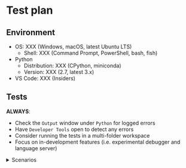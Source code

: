 # Test plan

## Environment

- OS: XXX (Windows, macOS, latest Ubuntu LTS)
  - Shell: XXX (Command Prompt, PowerShell, bash, fish)
- Python
  - Distribution: XXX (CPython, miniconda)
  - Version: XXX (2.7, latest 3.x)
- VS Code: XXX (Insiders)

## Tests

**ALWAYS**:
- Check the `Output` window under `Python` for logged errors
- Have `Developer Tools` open to detect any errors
- Consider running the tests in a multi-folder workspace
- Focus on in-development features (i.e. experimental debugger and language server)

<details>
  <summary>Scenarios</summary>

### [Environment](https://code.visualstudio.com/docs/python/environments)
#### Interpreters

- [ ] Interpreter is [shown in the status bar](https://code.visualstudio.com/docs/python/environments#_choosing-an-environment)
- [ ] An interpreter can be manually specified using the [`Select Interpreter` command](https://code.visualstudio.com/docs/python/environments#_choosing-an-environment)
- [ ] Detected system-installed interpreters
- [ ] Detected an Anaconda installation
- [ ] (Linux/macOS) Detected all interpreters installed w/ [pyenv](https://github.com/pyenv/pyenv) detected
- [ ] [`"python.pythonPath"`](https://code.visualstudio.com/docs/python/environments#_manually-specifying-an-interpreter) triggers an update in the status bar
- [ ] `Run Python File in Terminal`
- [ ] `Run Selection/Line in Python Terminal`
  - [ ] Right-click
  - [ ] Command
  - [ ] `Shift+Enter`

#### Terminal
Sample file:
```python
import requests
request = requests.get("https://drive.google.com/uc?export=download&id=1_9On2-nsBQIw3JiY43sWbrF8EjrqrR4U")
with open("survey2017.zip", "wb") as file:
    file.write(request.content)
import zipfile
with zipfile.ZipFile('survey2017.zip') as zip:
    zip.extractall('survey2017')
import shutil, os
shutil.move('survey2017/survey_results_public.csv','survey2017.csv')
shutil.rmtree('survey2017')
os.remove('survey2017.zip')
```
- [ ] *Shift+Enter* to send selected code in sample file to terminal works

#### Virtual environments

**ALWAYS**:
- Use the latest version of Anaconda
- Realize that `conda` is slow
- Create an environment with a space in their path somewhere as well as upper and lowercase characters
- Make sure that you do not have `python.pythonPath` specified in your `settings.json` when testing automatic detection
- Do note that the `Select Interpreter` drop-down window scrolls

- [ ] Detected a single virtual environment at the top-level of the workspace folder on Mac when when `python` command points to default Mac Python installation or `python` command fails in the terminal.
  - [ ] Appropriate suffix label specified in status bar (e.g. `(venv)`)
- [ ] Detected a single virtual environment at the top-level of the workspace folder on Windows when `python` fails in the terminal.
  - [ ] Appropriate suffix label specified in status bar (e.g. `(venv)`)
- [ ] Detected a single virtual environment at the top-level of the workspace folder
  - [ ] Appropriate suffix label specified in status bar (e.g. `(venv)`)
  - [ ] [`Create Terminal`](https://code.visualstudio.com/docs/python/environments#_activating-an-environment-in-the-terminal) works
    - [ ] Steals focus
    - [ ] `"python.terminal.activateEnvironment": false` deactivates automatically running the activation script in the terminal
  - [ ] After the language server downloads it is able to complete its analysis of the environment w/o requiring a restart
- [ ] Detect multiple virtual environments contained in the directory specified in `"python.venvPath"`
- [ ] Detected all [conda environments created with an interpreter](https://code.visualstudio.com/docs/python/environments#_conda-environments)
  - [ ] Appropriate suffix label specified in status bar (e.g. `(condaenv)`)
  - [ ] Prompted to install Pylint
    - [ ] Asked whether to install using conda or pip
    - [ ] Installs into environment
  - [ ] [`Create Terminal`](https://code.visualstudio.com/docs/python/environments#_activating-an-environment-in-the-terminal) works
    - [ ] `"python.terminal.activateEnvironment": false` deactivates automatically running the activation script in the terminal
  - [ ] After the language server downloads it is able to complete its analysis of the environment w/o requiring a restart
- [ ] (Linux/macOS until [`-m` is supported](https://github.com/Microsoft/vscode-python/issues/978)) Detected the virtual environment created by [pipenv](https://docs.pipenv.org/)
  - [ ] Appropriate suffix label specified in status bar (e.g. `(pipenv)`)
  - [ ] Prompt to install Pylint uses `pipenv install --dev`
  - [ ] [`Create Terminal`](https://code.visualstudio.com/docs/python/environments#_activating-an-environment-in-the-terminal) works
    - [ ] `"python.terminal.activateEnvironment": false` deactivates automatically running the activation script in the terminal
  - [ ] After the language server downloads it is able to complete its analysis of the environment w/o requiring a restart
- [ ] (Linux/macOS) Virtual environments created under `{workspaceFolder}/.direnv/python-{python_version}` are detected (for [direnv](https://direnv.net/) and its [`layout python3`](https://github.com/direnv/direnv/blob/master/stdlib.sh) support)
  - [ ] Appropriate suffix label specified in status bar (e.g. `(venv)`)

#### [Environment files](https://code.visualstudio.com/docs/python/environments#_environment-variable-definitions-file)
Sample files:
```python
# example.py
import os
print('Hello,', os.environ.get('WHO'), '!')
```
```
# .env
WHO=world
PYTHONPATH=some/path/somewhere
SPAM='hello ${WHO}'
````

**ALWAYS**:
- Make sure to use `Reload Window` between tests to reset your environment
- Note that environment files only apply under the debugger and Jedi

- [ ] Environment variables in a `.env` file are exposed when running under the debugger
- [ ] `"python.envFile"` allows for specifying an environment file manually (e.g. Jedi picks up `PYTHONPATH` changes)
- [ ] `envFile` in a `launch.json` configuration works
- [ ] simple variable substitution works

#### [Debugging](https://code.visualstudio.com/docs/python/environments#_python-interpreter-for-debugging)

- [ ] `pythonPath` setting in your `launch.json` overrides your `python.pythonPath` default setting

### [Linting](https://code.visualstudio.com/docs/python/linting)

**ALWAYS**:
- Check under the `Problems` tab to see e.g. if a linter is raising errors

#### Language server

- [ ] LS is downloaded using HTTP (no SSL) when the "http.proxyStrictSSL" setting is false
- [ ] Installing [`requests`](https://pypi.org/project/requests/) in virtual environment is detected
    - [ ] Import of `requests` without package installed is flagged as unresolved
    - [ ] Create a virtual environment
    - [ ] Install `requests` into the virtual environment

#### Pylint/default linting
[Prompting to install Pylint is covered under `Environments` above]

For testing the disablement of the default linting rules for Pylint:
```ini
# pylintrc
[MESSAGES CONTROL]
enable=bad-names
```
```python3
# example.py
foo = 42  # Marked as a blacklisted name.
```
- [ ] Installation via the prompt installs Pylint as appropriate
  - [ ] Uses `--user` for system-install of Python
  - [ ] Installs into a virtual environment environment directly
- [ ] Pylint works
- [ ] `"python.linting.pylintUseMinimalCheckers": false` turns off the default rules w/ no `pylintrc` file present
- [ ] The existence of a `pylintrc` file turns off the default rules

#### Other linters

**Note**:
- You can use the `Run Linting` command to run a newly installed linter
- When the extension installs a new linter, it turns off all other linters

- [ ] flake8 works
  - [ ] `Select linter` lists the linter and installs it if necessary
- [ ] mypy works
  - [ ] `Select linter` lists the linter and installs it if necessary
- [ ] pycodestyle works
  - [ ] `Select linter` lists the linter and installs it if necessary
- [ ] prospector works
  - [ ] `Select linter` lists the linter and installs it if necessary
- [ ] pydocstyle works
  - [ ] `Select linter` lists the linter and installs it if necessary
- [ ] pylama works
  - [ ] `Select linter` lists the linter and installs it if necessary
- [ ] 3 or more linters work simultaneously (make sure you have turned on the linters in your `settings.json`)
  - [ ] `Run Linting` runs all activated linters
  - [ ] `"python.linting.enabled": false` disables all linters
  - [ ] The `Enable Linting` command changes `"python.linting.enabled"`
- [ ] `"python.linting.lintOnSave` works

### [Editing](https://code.visualstudio.com/docs/python/editing)

#### [IntelliSense](https://code.visualstudio.com/docs/python/editing#_autocomplete-and-intellisense)

Please also test for general accuracy on the most "interesting" code you can find.

- [ ] `"python.autoComplete.extraPaths"` works
- [ ] `"python.autocomplete.addBrackets": true` causes auto-completion of functions to append `()`
- [ ]  Auto-completions works

#### [Formatting](https://code.visualstudio.com/docs/python/editing#_formatting)
Sample file:
```python
# There should be _some_ change after running `Format Document`.
import os,sys;
def foo():pass
```

- [ ] Prompted to install a formatter if none installed and `Format Document` is run
  - [ ] Installing `autopep8` works
  - [ ] Installing `black` works
  - [ ] Installing `yapf` works
- [ ] Formatters work with default settings (i.e. `"python.formatting.provider"` is specified but not matching `*Path`or `*Args` settings)
  - [ ] autopep8
  - [ ] black
  - [ ] yapf
- [ ] Formatters work when appropriate `*Path` and `*Args` settings are specified (use absolute paths; use `~` if possible)
  - [ ] autopep8
  - [ ] black
  - [ ] yapf
- [ ] `"editor.formatOnType": true` works and has expected results

#### [Refactoring](https://code.visualstudio.com/docs/python/editing#_refactoring)

- [ ] [`Extract Variable`](https://code.visualstudio.com/docs/python/editing#_extract-variable) works
  - [ ] You are prompted to install `rope` if it is not already available
- [ ] [`Extract method`](https://code.visualstudio.com/docs/python/editing#_extract-method) works
  - [ ] You are prompted to install `rope` if it is not already available
- [ ] [`Sort Imports`](https://code.visualstudio.com/docs/python/editing#_sort-imports) works

### [Debugging](https://code.visualstudio.com/docs/python/debugging)

- [ ] [Configurations](https://code.visualstudio.com/docs/python/debugging#_debugging-specific-app-types) work (see [`package.json`](https://github.com/Microsoft/vscode-python/blob/master/package.json) and the `"configurationSnippets"` section for all of the possible configurations)
- [ ] Running code from start to finish w/ no special debugging options (e.g. no breakpoints)
- [ ] Breakpoint-like things
  - [ ] Breakpoint
    - [ ] Set
    - [ ] Hit
  - [ ] Conditional breakpoint
    - [ ] Expression
      - [ ] Set
      - [ ] Hit
    - [ ] Hit count
      - [ ] Set
      - [ ] Hit
  - [ ] Logpoint
    - [ ] Set
    - [ ] Hit
- [ ] Stepping
  - [ ] Over
  - [ ] Into
  - [ ] Out
- [ ] Can inspect variables
  - [ ] Through hovering over variable in code
  - [ ] `Variables` section of debugger sidebar
- [ ] [Remote debugging](https://code.visualstudio.com/docs/python/debugging#_remote-debugging) works
  - [ ] ... over SSH
  - [ ] ... on other branches
- [ ] [App Engine](https://code.visualstudio.com/docs/python/debugging#_google-app-engine-debugging)

### [Unit testing](https://code.visualstudio.com/docs/python/unit-testing)

#### [`unittest`](https://code.visualstudio.com/docs/python/unit-testing#_unittest-configuration-settings)
```python
import unittest

MODULE_SETUP = False


def setUpModule():
    global MODULE_SETUP
    MODULE_SETUP = True


class PassingSetupTests(unittest.TestCase):
    CLASS_SETUP = False
    METHOD_SETUP = False

    @classmethod
    def setUpClass(cls):
        cls.CLASS_SETUP = True

    def setUp(self):
        self.METHOD_SETUP = True

    def test_setup(self):
        self.assertTrue(MODULE_SETUP)
        self.assertTrue(self.CLASS_SETUP)
        self.assertTrue(self.METHOD_SETUP)


class PassingTests(unittest.TestCase):

    def test_passing(self):
        self.assertEqual(42, 42)

    def test_passing_still(self):
        self.assertEqual("silly walk", "silly walk")


class FailingTests(unittest.TestCase):

    def test_failure(self):
        self.assertEqual(42, -13)

    def test_failure_still(self):
        self.assertEqual("I'm right!", "no, I am!")
```
- [ ] `Run All Unit Tests` triggers the prompt to configure the test runner
- [ ] Tests are discovered (as shown by code lenses on each test)
  - [ ] Code lens for a class runs all tests for that class
  - [ ] Code lens for a method runs just that test
    - [ ] `Run Test` works
    - [ ] `Debug Test` works
    - [ ] Module/suite setup methods are also run (run the `test_setup` method to verify)
- [ ] while debugging tests, an uncaught exception in a test does not
      cause ptvsd to raise SystemExit

#### [`pytest`](https://code.visualstudio.com/docs/python/unit-testing#_pytest-configuration-settings)
```python
def test_passing():
    assert 42 == 42

def test_failure():
    assert 42 == -13
```

- [ ] `Run All Unit Tests` triggers the prompt to configure the test runner
  - [ ] `pytest` gets installed
- [ ] Tests are discovered (as shown by code lenses on each test)
  - [ ] `Run Test` works
  - [ ] `Debug Test` works
- [ ] A `Diagnostic` is shown in the problems pane for each failed/skipped test
  - [ ] The `Diagnostic`s are organized according to the file the test was executed from (not necessarily the file it was defined in)
  - [ ] The appropriate `DiagnosticRelatedInformation` is shown for each `Diagnostic`
  - [ ] The `DiagnosticRelatedInformation` reflects the traceback for the test

#### [`nose`](https://code.visualstudio.com/docs/python/unit-testing#_nose-configuration-settings)
```python
def test_passing():
    assert 42 == 42

def test_failure():
    assert 42 == -13
```

- [ ] `Run All Unit Tests` triggers the prompt to configure the test runner
  - [ ] Nose gets installed
- [ ] Tests are discovered (as shown by code lenses on each test)
  - [ ] `Run Test` works
  - [ ] `Debug Test` works

#### General

- [ ] Code lenses appears
  - [ ] `Run Test` lens works (and status bar updates as appropriate)
  - [ ] `Debug Test` lens works
  - [ ] Appropriate ✔/❌ shown for each test
- [ ] Status bar is functioning
  - [ ] Appropriate test results displayed
  - [ ] `Run All Unit Tests` works
  - [ ] `Discover Unit Tests` works (resets tests result display in status bar)
  - [ ] `Run Unit Test Method ...` works
  - [ ] `View Unit Test Output` works
  - [ ] After having at least one failure, `Run Failed Tests` works
- [ ] `Configure Unit Tests` works
  - [ ] quick pick for framework (and its settings)
  - [ ] selected framework enabled in workspace settings
  - [ ] framework's config added (and old config removed)
  - [ ] other frameworks disabled in workspace settings
- [ ] `Configure Unit Tests` does not close if it loses focus
- [ ] Cancelling configuration does not leave incomplete settings
- [ ] The first `"request": "test"` entry in launch.json is used for running unit tests

### [Data Science](https://code.visualstudio.com/docs/python/jupyter-support)
#### P0 Test Scenarios
- [ ] Start and connect to local Jupyter server
    1. Open the file src/test/datascience/manualTestFiles/manualTestFile.py in VSCode
    1. At the top of the file it will list the things that you need installed in your Python environment
    1. On the first cell click `Run Below`
    1. Interactive Window should open, show connection information, and execute cells
    1. The first thing in the window should have a line like this: `Jupyter Server URI: http://localhost:[port number]/?token=[token value]`
- [ ] Verify basic outputs
    1. Run all the cells in manualTestFile.py
    1. Check to make sure that no outputs have errors
    1. Verify that graphs and progress bars are shown
- [ ] Verify export / import
    1. With the results from `Start and connect to local server` open click the `Export as Jupyter Notebook` button in the Interactive Window
    1. Choose a file location and save the generated .ipynb file
    1. When the prompt comes up in the lower right choose to open the file in the browser
    1. The file should open in the web browser and contain the output from the Interactive Window
    1. In VSCode open up the exported .ipynb file in the editor, when the prompt for `Do you want to import the Jupyter Notebook into Python code?` appears click import
    1. The imported file should match the original python file
- [ ] Verify text entry
    1. In the Interactive Window type in some new code `print('testing')` and submit it to the Interactive Windows
    1. Verify the output from what you added
- [ ] Verify dark and light main themes
    1. Repeat the `Start and connect to local server` and `Verify basic outputs` steps using `Default Dark+` and `Default Light+` themes
- [ ] Verify Variable Explorer
    1. After manualTestFile.py has been run drop down the Variables section at the top of the Interactive Window
    1. In the Variables list there should be an entry for all variables created. These variables might change as more is added to manualTestFile.py.
    1. Check that variables have expected values. They will be truncated for longer items
    1. Sort the list ascending and descending by Type. Also sort the list ascending and descending by Count. Values like (X, Y) use the first X value for Count sort ordering
    1. Check that list, Series, ndarray, and DataFrame types have a button to "Show variable in data viewer" on the right
    1. In the Interactive Window input box add a new variable. Verify that it is added into the Variable Explorer
- [ ] Verify Data Explorer
    1. From the listed types in the Variable explorer open up the Data Viewer by clicking the button or double clicking the row
    1. Inspect the data in the Data Viewer for the expected values
      [ ] Verify Sorting and Filtering
        1. Open up the myDataFrame item
        1. Sort the name column ascending and descending
        1. Sort one of the numerical columns ascending and descending
        1. Click the Filter Rows button
        1. In the name filter box input 'a' to filter to just name with an a in them
        1. In one of the numerical columns input a number 1 - 9 to filter to just that column
    1. Open the myList variable in the explorer
    1. Make sure that you can scroll all the way to the end of the entries

#### P1 Test Scenarios
- [ ] Connect to a `remote` server
    1. Open up a valid python command prompt that can run `jupyter notebook` (a default Anaconda prompt works well)
    1. Run `jupyter notebook` to start up a local Jupyter server
    1. In the command window that launched Jupyter look for the server / token name like so: http://localhost:8888/?token=bf9eae43641cd75015df9104f814b8763ef0e23ffc73720d
    1. Run the command `Python: Select Jupyter server URI` then `Type in the URI to connect to a running jupyter server`
    1. Input the server / token name here
    1. Now run the cells in the manualTestFile.py
    1. Verify that you see the server name in the initial connection message
    1. Verify the outputs of the cells
- [ ] Interactive Window commands
    - [ ] Verify per-cell commands
        1. Expand and collapse the input area of a cell
        1. Use the `X` button to remove a cell
        1. Use the `Goto Code` button to jump to the part of the .py file that submitted the code
    - [ ] Verify top menu commands
        1. Use `X` to delete all cells
        1. Undo the delete action with `Undo`
        1. Redo the delete action with `Redo`
        1. In manualTestFile.py modify the trange command in the progress bar from 100 to 2000. Run the Cell. As the cell is running hit the `Interrupt iPython Kernel` button
        1. The progress bar should be interrupted and you should see a KeyboardInterrupt error message in the output
        1. Test the `Restart iPython kernel` command. Kernel should be restarted and you should see a status output message for the kernel restart
        1. Use the expand all input and collapse all input commands to collapse all cell inputs
- [ ] Verify theming works
    1. Start Python Interactive window
    1. Add a cell with some comments
    1. Switch VS Code theme to something else
    1. Check that the cell you just added updates the comment color
    1. Switch back and forth between a 'light' and a 'dark' theme
    1. Check that the cell switches colors
    1. Check that the buttons on the top change to their appropriate 'light' or 'dark' versions
    1. Enable the 'ignoreVscodeTheme' setting
    1. Close the Python Interactive window and reopen it. The theme in just the 'Python Interactive' window should be light
    1. Switch to a dark theme. Make sure the interactive window remains in the light theme.
- [ ] Verify code lenses
    1. Check that `Run Cell` `Run Above` and `Run Below` all do the correct thing
- [ ] Verify context menu navigation commands
    1. Check the `Run Current Cell` and `Run Current Cell And Advance` context menu commands
    1. If run on the last cell of the file `Run Current Cell And Advance` should create a new empty cell and advance to it
- [ ] Verify command palette commands
    1. Close the Interactive Window then pick `Python: Show Interactive Window`
    1. Restart the kernel and pick `Python: Run Current File In Python Interactive Window` it should run the whole file again
- [ ] Verify shift-enter
    1. Move to the top cell in the .py file
    1. Shift-enter should run each cell and advance to the next
    1. Shift-enter on the final cell should create a new cell and move to it
- [ ] Verify file without cells
    1. Open the manualTestFileNoCells.py file
    1. Select a chunk of code, shift-enter should send it to the terminal
    1. Open VSCode settings, change `Send Selection To Interactive Window` to true
    1. Select a chunk of code, shift-enter should send that selection to the Interactive Windows
    1. Move your cursor to a line, but don't select anything. Shift-enter should send that line to the Interactive Window
- [ ] Multiple installs
    1. Close and re-open VSCode to make sure that all jupyter servers are closed
    1. Also make sure you are set to locally launch Jupyter and not to connect to an existing URI
    1. In addition to your main testing environment install a new python or miniconda install (conda won't work as it has Jupyter by default)
    1. In VS code change the python interpreter to the new install
    1. Try `Run Cell`
    1. You should get a message that Jupyter was not found and that it is defaulting back to launch on the python instance that has Jupyter
- [ ] LiveShare Support
    1. Install the LiveShare VSCode Extension
    1. Open manualTestFile.py in VSCode
    1. Run the first cell in the file
    1. Switch to the `Live Share` tab in VS Code and start a session
        - [ ] Verify server start
            1. Jupyter server instance should appear in the live share tab
    1. Open another window of VSCode
    1. Connect the second instance of VSCode as a Guest to the first Live Share session
    1. After the workspace opens, open the manualTestFile.py on the Guest instance
    1. On the Guest instance run a cell from the file, both via the codelens and via the command palette `Run Cell` command
        - [ ] Verify results
            1. Output should show up on the Guest Interactive Window
            1. Same output should show up in the Host Interactive Window
    1. On the Host instance run a cell from the file, both via the codelens and via the command palette
        - [ ] Verify results
            1. Output should show up on the Guest Interactive Window
            1. Same output should show up in the Host Interactive Window

#### P2 Test Scenarios
- [ ] Directory change
    - [ ] Verify directory change in export
        1. Follow the previous steps for export, but export the ipynb to a directory outside of the current workspace
        1. Open the file in the browser, you should get an initial cell added to change directory back to your workspace directory
    - [ ] Verify directory change in import
        1. Follow the previous steps for import, but import an ipynb that is located outside of your current workspace
        1. Open the file in the editor. There should be python code at the start to change directory to the previous location of the .ipynb file
- [ ] Interactive Window input history history
    1. Start up an Interactive Window session
    1. Input several lines into the Interactive Window terminal
    1. Press up to verify that those previously entered lines show in the Interactive Window terminal history
- [ ] Extra themes
    1. Try several of the themes that come with VSCode that are not the default Dark+ and Light+
</details>
